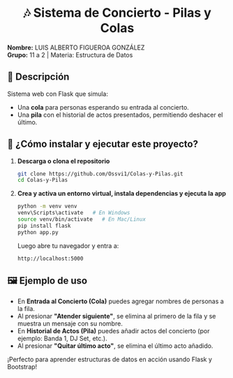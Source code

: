 <h1 align="center">🎶 Sistema de Concierto - Pilas y Colas</h1>

**Nombre:** LUIS ALBERTO FIGUEROA GONZÁLEZ  
**Grupo:** 11 a 2 | Materia: Estructura de Datos  

## 🎯 Descripción  
Sistema web con Flask que simula:

- Una **cola** para personas esperando su entrada al concierto.
- Una **pila** con el historial de actos presentados, permitiendo deshacer el último.

## 🚀 ¿Cómo instalar y ejecutar este proyecto?

1. **Descarga o clona el repositorio**
   ```bash
   git clone https://github.com/Ossvi1/Colas-y-Pilas.git
   cd Colas-y-Pilas
   ```

2. **Crea y activa un entorno virtual, instala dependencias y ejecuta la app**
   ```bash
   python -m venv venv
   venv\Scripts\activate   # En Windows
   source venv/bin/activate   # En Mac/Linux
   pip install flask
   python app.py
   ```

   Luego abre tu navegador y entra a:
   ```
   http://localhost:5000
   ```

## 🖼️ Ejemplo de uso

- En **Entrada al Concierto (Cola)** puedes agregar nombres de personas a la fila.
- Al presionar **"Atender siguiente"**, se elimina al primero de la fila y se muestra un mensaje con su nombre.
- En **Historial de Actos (Pila)** puedes añadir actos del concierto (por ejemplo: Banda 1, DJ Set, etc.).
- Al presionar **"Quitar último acto"**, se elimina el último acto añadido.

¡Perfecto para aprender estructuras de datos en acción usando Flask y Bootstrap!
